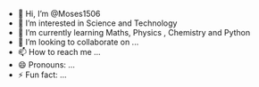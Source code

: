 - 👋 Hi, I’m @Moses1506
- 👀 I’m interested in Science and Technology
- 🌱 I’m currently learning Maths, Physics , Chemistry and Python
- 💞️ I’m looking to collaborate on ...
- 📫 How to reach me ...
- 😄 Pronouns: ...
- ⚡ Fun fact: ...

<!---
Moses1506/Moses1506 is a ✨ special ✨ repository because its `README.md` (this file) appears on your GitHub profile.
You can click the Preview link to take a look at your changes.
--->
